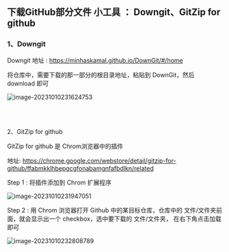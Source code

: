 ## 下载GitHub部分文件 小工具 ： Downgit、GitZip for github <!-- {docsify-ignore} -->



### 1、Downgit

Downgit 地址 : https://minhaskamal.github.io/DownGit/#/home 



将仓库中，需要下载的那一部分的根目录地址，粘贴到 DownGit，然后 download 即可



![image-20231010231624753](https://p.ipic.vip/o114xv.png)



<br />

<br />





2、GitZip for github

GitZip for github 是 Chrom浏览器中的插件

地址: https://chrome.google.com/webstore/detail/gitzip-for-github/ffabmkklhbepgcgfonabamgnfafbdlkn/related

Step 1 : 将插件添加到 Chrom 扩展程序

![image-20231010231947051](https://p.ipic.vip/an3kbu.png)

Step 2 : 用 Chrom 浏览器打开 Github 中的某目标仓库，仓库中的 文件/文件夹前面，就会显示出一个 checkbox，选中要下载的 文件/文件夹， 在右下角点击加载即可

![image-20231010232808789](https://p.ipic.vip/fd1i9y.png)







